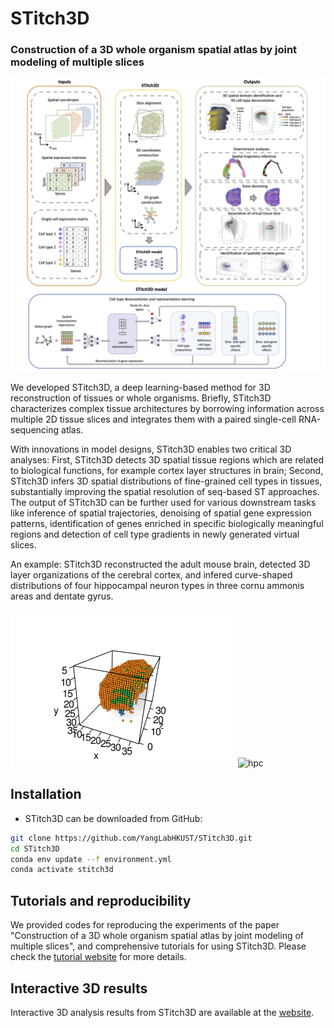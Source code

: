 # STitch3D

### Construction of a 3D whole organism spatial atlas by joint modeling of multiple slices

![STitch3D\_pipeline](Overview.jpg)

We developed STitch3D, a deep learning-based method for 3D reconstruction of tissues or whole organisms. Briefly, STitch3D characterizes complex tissue architectures by borrowing information across multiple 2D tissue slices and integrates them with a paired single-cell RNA-sequencing atlas.

With innovations in model designs, STitch3D enables two critical 3D analyses: First, STitch3D detects 3D spatial tissue regions which are related to biological functions, for example cortex layer structures in brain; Second, STitch3D infers 3D spatial distributions of fine-grained cell types in tissues, substantially improving the spatial resolution of seq-based ST approaches. The output of STitch3D can be further used for various downstream tasks like inference of spatial trajectories, denoising of spatial gene expression patterns, identification of genes enriched in specific biologically meaningful regions and detection of cell type gradients in newly generated virtual slices.

An example: STitch3D reconstructed the adult mouse brain, detected 3D layer organizations of the cerebral cortex, and infered curve-shaped distributions of four hippocampal neuron types in three cornu ammonis areas and dentate gyrus.

![hpc](mouse_brain_layers.gif) ![hpc](mouse_brain_hpc.gif)

Installation
------------
* STitch3D can be downloaded from GitHub:
```bash
git clone https://github.com/YangLabHKUST/STitch3D.git
cd STitch3D
conda env update --f environment.yml
conda activate stitch3d
```

Tutorials and reproducibility
-----------------------------
We provided codes for reproducing the experiments of the paper "Construction of a 3D whole organism spatial atlas by joint modeling of multiple slices", and comprehensive tutorials for using STitch3D. Please check the [tutorial website](https://stitch3d-tutorial.readthedocs.io/en/latest/index.html) for more details.

Interactive 3D results
----------------------
Interactive 3D analysis results from STitch3D are available at the [website](https://stitch3d-tutorial.readthedocs.io/en/latest/index.html).
